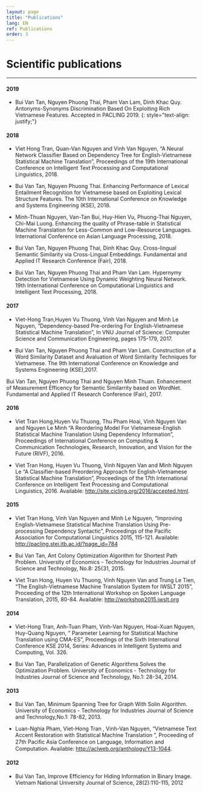 ```yaml
---
layout: page
title: "Publications"
lang: EN
ref: Publications
order: 3
---
```

# Scientific publications
---


#### 2019
* Bui Van Tan, Nguyen Phuong Thai, Pham Van Lam, Dinh Khac Quy. Antonyms-Synonyms Discrimination Based On Exploiting Rich Vietnamese Features. Accepted in PACLING 2019.
{: style="text-align: justify;"}

#### 2018
* Viet Hong Tran, Quan-Van Nguyen and Vinh Van Nguyen, “A Neural Network Classifier Based on Dependency Tree for English-Vietnamese Statistical Machine Translation”, Proceedings of the 19th International Conference on Intelligent Text Processing and Computational Linguistics, 2018.

* Bui Van Tan, Nguyen Phuong Thai. Enhancing Performance of Lexical Entailment Recognition for Vietnamese based on Exploiting Lexical Structure Features. The 10th International Conference on Knowledge and Systems Engineering (KSE), 2018.

* Minh-Thuan Nguyen, Van-Tan Bui, Huy-Hien Vu, Phuong-Thai Nguyen, Chi-Mai Luong. Enhancing the quality of Phrase-table in Statistical Machine Translation for Less-Common and Low-Resource Languages. International Conference on Asian Language Processing, 2018.

* Bui Van Tan, Nguyen Phuong Thai, Dinh Khac Quy. Cross-lingual Semantic Similarity via Cross-Lingual Embeddings. Fundamental and Applied IT Research Conference (Fair), 2018.

* Bui Van Tan, Nguyen Phuong Thai and Pham Van Lam. Hypernymy Detection for Vietnamese Using Dynamic Weighting Neural Network. 19th International Conference on Computational Linguistics and Intelligent Text Processing, 2018.
#### 2017
* Viet-Hong Tran,Huyen Vu Thuong, Vinh Van Nguyen and Minh Le Nguyen, “Dependency-based Pre-ordering For English-Vietnamese Statistical Machine Translation”, In VNU Journal of Science: Computer Science and Communication Engineering, pages 175-179, 2017.

* Bui Van Tan, Nguyen Phuong Thai and Pham Van Lam. Construction of a Word Similarity Dataset and Avaluation of Word Similarity Techniques for Vietnamese. The 9th International Conference on Knowledge and Systems Engineering (KSE),2017. 

Bui Van Tan, Nguyen Phuong Thai and Nguyen Minh Thuan. Enhancement of Measurement Efficency for Semantic Similarrity based on WordNet. Fundamental and Applied IT Research Conference (Fair), 2017.

#### 2016
* Viet Tran Hong,Huyen Vu Thuong, Thu Pham Hoai, Vinh Nguyen Van and Nguyen Le Minh “A Reordering Model For Vietnamese-English Statistical Machine Translation Using Dependency Information”, Proceedings of International Conference on Computing & Communication Technologies, Research, Innovation, and Vision for the Future (RIVF), 2016.

* Viet Tran Hong, Huyen Vu Thuong, Vinh Nguyen Van and Minh Nguyen Le “A Classifier-based Preordering Approach for English-Vietnamese Statistical Machine Translation”, Proceedings of the 17th International Conference on Intelligent Text Processing and Computational Linguistics, 2016. Available: http://site.cicling.org/2016/accepted.html.

#### 2015
* Viet Tran Hong, Vinh Van Nguyen and Minh Le Nguyen, “Improving English-Vietnamese Statistical Machine Translation Using Pre-processing Dependency Syntactic”, Proceedings of the Pacific Association for Computational Linguistics 2015, 115-121. Available: http://pacling.stei.itb.ac.id/?page_id=784

* Bui Van Tan, Ant Colony Optimization Algorithm for Shortest Path Problem. University of Economics - Technology for Industries Journal of Science and Technology, No.8: 25{31, 2015.

* Viet Tran Hong, Huyen Vu Thuong, Vinh Nguyen Van and Trung Le Tien, “The English-Vietnamese Machine Translation System for IWSLT 2015”, Proceeding of the 12th International Workshop on Spoken Language Translation, 2015, 80-84. Available: http://workshop2015.iwslt.org

#### 2014
* Viet-Hong Tran, Anh-Tuan Pham, Vinh-Van Nguyen, Hoai-Xuan Nguyen, Huy-Quang Nguyen, “ Parameter Learning for Statistical Machine Translation using CMA-ES”, Proceedings of the Sixth International Conference KSE 2014, Series: Advances in Intelligent Systems and Computing, Vol. 326.

* Bui Van Tan, Parallelization of Genetic Algorithms Solves the Optimization Problem. University of Economics - Technology for Industries Journal of Science and Technology, No.1: 28-34, 2014.

#### 2013
* Bui Van Tan, Minimum Spanning Tree for Graph With Solin Algorithm. University of Economics - Technology for Industries Journal of Science and Technology,No.1: 78-82, 2013.

* Luan-Nghia Pham, Viet-Hong Tran , Vinh-Van Nguyen, “Vietnamese Text Accent Restoration with Statistical Machine Translation ”, Proceeding of 27th Paciﬁc Asia Conference on Language, Information and Computation. Available:  http://aclweb.org/anthology/Y13-1044.

#### 2012
* Bui Van Tan, Improve Efficiency for Hiding Information in Binary Image. Vietnam National University Journal of Science, 28(2):110-115, 2012

